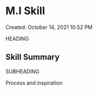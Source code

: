 # M.I Skill

Created: October 14, 2021 10:52 PM

HEADING

## Skill Summary

SUBHEADING

Process and inspiration